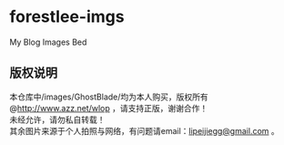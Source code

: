 # forestlee-imgs
My Blog Images Bed
## 版权说明
本仓库中/images/GhostBlade/均为本人购买，版权所有@http://www.azz.net/wlop ，请支持正版，谢谢合作！  
未经允许，请勿私自转载！  
其余图片来源于个人拍照与网络，有问题请email：lipeijiegg@gmail.com 。
